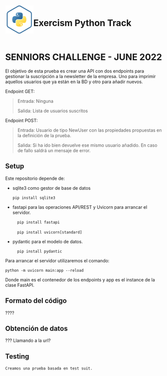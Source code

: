 
<br>

<img align="left" width="90" height="90" src="https://github.com/exercism/website-icons/blob/main/tracks/python.svg">
<p vertical-align="middle"><h1>Exercism Python Track</h1></p>

<br>


# SENNIORS CHALLENGE - JUNE 2022

El objetivo de esta prueba es crear una API con dos endpoints para gestionar la suscripción a la newsletter de la empresa. 
Uno para imprimir aquellos usuarios que ya están en la BD y otro para añadir nuevos. 

Endpoint GET:

> Entrada: Ninguna
> 
> Salida:  Lista de usuarios suscritos

Endpoint POST:

> Entrada: Usuario de tipo NewUser con las propiedades propuestas en la definición de la prueba.
> 
> Salida:  Si ha ido bien devuelve ese mismo usuario añadido. En caso de fallo saldrá un mensaje de error.
	
## Setup ##

Este repositorio depende de:

*   sqlite3 como gestor de base de datos
    
		pip install sqlite3
        
* fastapi para las operaciones API/REST y Uvicorn para arrancar el servidor.
    
		pip install fastapi
        
		pip install uvicorn[standard]
        
* pydantic para el modelo de datos.
    
		pip install pydantic
		
Para arrancar el servidor utilizaremos el comando:

	python -m uvicorn main:app --reload
	
Donde main es el contenedor de los endpoints y app es el instance de la clase FastAPI.
	
## Formato del código ##

????

## Obtención de datos ##

??? Llamando a la url?

## Testing ##

	Creamos una prueba basada en test suit. 
